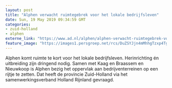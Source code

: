 ```yaml
---
layout: post
title: "Alphen verwacht ruimtegebrek voor het lokale bedrijfsleven"
date: Sun, 19 May 2019 09:34:59 GMT
categories: 
- zuid-holland 
- alphen 
externe_link: "https://www.ad.nl/alphen/alphen-verwacht-ruimtegebrek-voor-het-lokale-bedrijfsleven~a49c69fd/"
feature_image: "https://images1.persgroep.net/rcs/DuZSYJjn4mMhhgTzxp4TgW767SE/diocontent/68515647/_fitwidth/400/?appId=21791a8992982cd8da851550a453bd7f&quality=0.7"
---
```


Alphen komt ruimte te kort voor het lokale bedrijfsleven. Herinrichting én uitbreiding zijn dringend nodig. Samen met Kaag en Braassem en Nieuwkoop is Alphen bezig het oppervlak aan bedrijventerreinen op een rijtje te zetten. Dat heeft de provincie Zuid-Holland via het samenwerkingsverband Holland Rijnland gevraagd.
